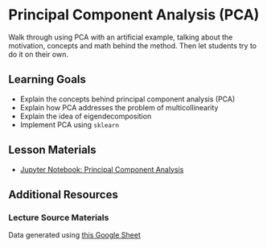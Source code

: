 # Principal Component Analysis (PCA)

Walk through using PCA with an artificial example, talking about the motivation, concepts and math behind the method. Then let students try to do it on their own.

## Learning Goals

- Explain the concepts behind principal component analysis (PCA)
- Explain how PCA addresses the problem of multicollinearity
- Explain the idea of eigendecomposition
- Implement PCA using `sklearn`

## Lesson Materials

- [Jupyter Notebook: Principal Component Analysis](principal_component_analysis.ipynb)

##  Additional Resources

### Lecture Source Materials

Data generated using [this Google Sheet](https://docs.google.com/spreadsheets/d/1KeYVADLh24cCSmoyENA0zdeZ6KI58GR01TN9Q7u7Il4/edit?usp=sharing)
